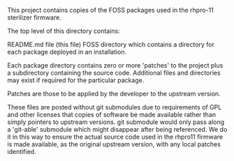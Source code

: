 This project contains copies of the FOSS packages used in the rhpro-11 sterilizer firmware.

The top level of this directory contains:

  README.md file (this file)
  FOSS directory which contains a directory for each package deployed in an installation.

Each package directory contains zero or more 'patches' to the project plus a subdirectory containing the source code. Additional
files and directories may exist if required for the particular package.

Patches are those to be applied by the developer to the upstream version.

These files are posted without git submodules due to requirements of GPL and other licenses that copies of software be made
available rather than simply pointers to upstream versions. git submodule would only pass along a 'git-able' submodule which might
disappear after being referenced. We do it in this way to ensure the actual source code used in the rhpro11 firmware is made
available, as the original upstream version, with any local patches identified.
